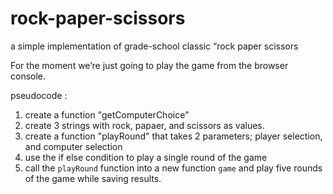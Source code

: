 # rock-paper-scissors
a simple implementation of grade-school classic “rock paper scissors

For the moment we’re just going to play the game from the browser console.

pseudocode :
1. create a function "getComputerChoice"
2. create 3 strings with rock, papaer, and scissors as values.
3. create a function "playRound" that takes 2 parameters; player selection, and computer selection
4. use the if else condition to play a single round of the game
5. call the `playRound` function into a new function `game` and play five rounds of the game while saving results.
